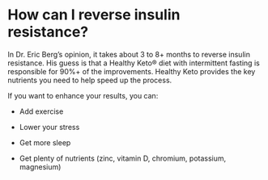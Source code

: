 # How can I reverse insulin resistance?

In Dr. Eric Berg’s opinion, it takes about 3 to 8+ months to reverse insulin resistance. His guess is that a Healthy Keto® diet with intermittent fasting is responsible for 90%+ of the improvements. Healthy Keto provides the key nutrients you need to help speed up the process.

If you want to enhance your results, you can:

- Add exercise

- Lower your stress

- Get more sleep

- Get plenty of nutrients (zinc, vitamin D, chromium, potassium, magnesium)